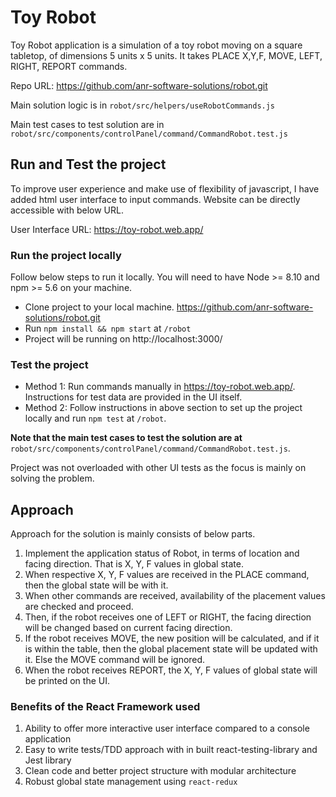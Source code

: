 # Toy Robot

Toy Robot application is a simulation of a toy robot moving on a square tabletop, of dimensions 5 units x 5 units. It takes PLACE X,Y,F, MOVE, LEFT, RIGHT, REPORT commands.

Repo URL: https://github.com/anr-software-solutions/robot.git

Main solution logic is in `robot/src/helpers/useRobotCommands.js`

Main test cases to test solution are in `robot/src/components/controlPanel/command/CommandRobot.test.js`

## Run and Test the project

To improve user experience and make use of flexibility of javascript, I have added html user interface to input commands. Website can be directly accessible with below URL.

User Interface URL: https://toy-robot.web.app/

### Run the project locally
Follow below steps to run it locally. You will need to have Node >= 8.10 and npm >= 5.6 on your machine.

- Clone project to your local machine. https://github.com/anr-software-solutions/robot.git
- Run `npm install && npm start` at `/robot`
- Project will be running on http://localhost:3000/

### Test the project

- Method 1: Run commands manually in https://toy-robot.web.app/. Instructions for test data are provided in the UI itself.
- Method 2: Follow instructions in above section to set up the project locally and run `npm test` at `/robot`.

<strong>Note that the main test cases to test the solution are at</strong> `robot/src/components/controlPanel/command/CommandRobot.test.js`. 

Project was not overloaded with other UI tests as the focus is mainly on solving the problem.


## Approach

Approach for the solution is mainly consists of below parts.
1. Implement the application status of Robot, in terms of location and facing direction. That is X, Y, F values in global state.
2. When respective X, Y, F values are received in the PLACE command, then the global state will be with it.
3. When other commands are received, availability of the placement values are checked and proceed.
4. Then, if the robot receives one of LEFT or RIGHT, the facing direction will be changed based on current facing direction.
5. If the robot receives MOVE, the new position will be calculated, and if it is within the table, then the global placement state will be updated with it. Else the MOVE command will be ignored.
6. When the robot receives REPORT, the X, Y, F values of global state will be printed on the UI.

### Benefits of the React Framework used
1. Ability to offer more interactive user interface compared to a console application
2. Easy to write tests/TDD approach with in built react-testing-library and Jest library
3. Clean code and better project structure with modular architecture
4. Robust global state management using `react-redux`
